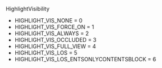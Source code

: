 HighlightVisibility
* HIGHLIGHT_VIS_NONE = 0
* HIGHLIGHT_VIS_FORCE_ON = 1
* HIGHLIGHT_VIS_ALWAYS = 2
* HIGHLIGHT_VIS_OCCLUDED = 3
* HIGHLIGHT_VIS_FULL_VIEW = 4
* HIGHLIGHT_VIS_LOS = 5
* HIGHLIGHT_VIS_LOS_ENTSONLYCONTENTSBLOCK = 6